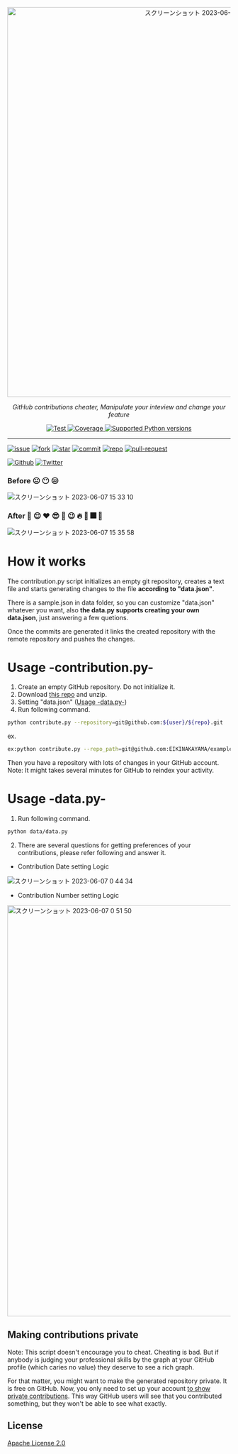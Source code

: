 <p align="center">
  <img width="879" alt="スクリーンショット 2023-06-06 23 23 25" src="https://github.com/EIKINAKAYAMA/git-contributions-cheater/assets/65437818/164f75d8-bc13-4ef0-a89b-e5841b08edc7">
</p>
<p align="center">
    <em>GitHub contributions cheater, Manipulate your inteview and change your feature</em>
</p>
<p align="center">
   <a href="https://github.com/tiangolo/fastapi/actions?query=workflow%3ATest+event%3Apush+branch%3Amaster" target="_blank">
      <img src="https://github.com/tiangolo/fastapi/workflows/Test/badge.svg?event=push&branch=master" alt="Test">
   </a>
   <a href="https://coverage-badge.samuelcolvin.workers.dev/redirect/tiangolo/fastapi" target="_blank">
      <img src="https://coverage-badge.samuelcolvin.workers.dev/tiangolo/fastapi.svg" alt="Coverage">
   </a>
   <a href="https://pypi.org/project/fastapi" target="_blank">
      <img src="https://img.shields.io/pypi/pyversions/fastapi.svg?color=%2334D058" alt="Supported Python versions">
   </a>
</p>

---
[![issue](https://camo.githubusercontent.com/69130ab98f3c78a3c04a36832896b07da8581732262041d0f95f700e7f3b9709/68747470733a2f2f637573746f6d2d69636f6e2d6261646765732e6865726f6b756170702e636f6d2f62616467652f49737375652d7265642e7376673f6c6f676f3d69737375652d6f70656e6564266c6f676f436f6c6f723d666666)]()
[![fork](https://camo.githubusercontent.com/d9fce1c19fadb9189ab606df2e15f5c38f5e09969651511a09033d9a58bda4a6/68747470733a2f2f637573746f6d2d69636f6e2d6261646765732e6865726f6b756170702e636f6d2f62616467652f466f726b2d6f72616e67652e7376673f6c6f676f3d666f726b)]()
[![star](https://camo.githubusercontent.com/b1b58f67f9a05609086e50c816eafc4a5db9c3e3f7f35cd7d9353984ecb8b74c/68747470733a2f2f637573746f6d2d69636f6e2d6261646765732e6865726f6b756170702e636f6d2f62616467652f537461722d79656c6c6f772e7376673f6c6f676f3d73746172)]()
[![commit](https://camo.githubusercontent.com/2895770ffcfae76d05c914ad42a3fe2274d2fae509d3a28fcd86ec800d694287/68747470733a2f2f637573746f6d2d69636f6e2d6261646765732e6865726f6b756170702e636f6d2f62616467652f436f6d6d69742d677265656e2e7376673f6c6f676f3d6769742d636f6d6d6974266c6f676f436f6c6f723d666666)]()
[![repo](https://camo.githubusercontent.com/b607c0ac7a6e4540bf5f6af181391ff51c1fe6f1e950a2630b4fbf5a43969aa7/68747470733a2f2f637573746f6d2d69636f6e2d6261646765732e6865726f6b756170702e636f6d2f62616467652f5265706f2d626c75652e7376673f6c6f676f3d7265706f)]()
[![pull-request](https://camo.githubusercontent.com/cc286c7fbb8d423b9bae145d7231fc6b6490c2925d1868ba8b04fb4f27398d8a/68747470733a2f2f637573746f6d2d69636f6e2d6261646765732e6865726f6b756170702e636f6d2f62616467652f50756c6c253230526571756573742d707572706c652e7376673f6c6f676f3d7072)]()

[![Github](https://img.shields.io/badge/--FFFFFF?style=social&logo=github&label=Follow%20EIKINAKAYAMA)](https://github.com/EIKINAKAYAMA)
[![Twitter](https://img.shields.io/badge/--FFFFFF?style=social&logo=twitter&label=Follow%20EIKINAKAYAMA)](https://twitter.com/@eiki111ixa)

### Before :neutral_face: :no_mouth: :unamused: 
![スクリーンショット 2023-06-07 15 33 10](https://github.com/EIKINAKAYAMA/git-contributions-cheater/assets/65437818/ad26a0fe-13d4-4358-bd18-5720c5125dc0)
### After :muscle: :relieved: :heart: :sunglasses: :metal: :wink: :fire: :dancer: :fireworks: :tada:
![スクリーンショット 2023-06-07 15 35 58](https://github.com/EIKINAKAYAMA/git-contributions-cheater/assets/65437818/338eb365-2aa1-4879-bad4-21492e1ee85a)
# How it works
The contribution.py script initializes an empty git repository, creates a text file and starts generating changes to the file **according to "data.json"**.

There is a sample.json in data folder, so you can customize "data.json" whatever you want, also **the data.py supports creating your own data.json**, just answering a few quetions.

Once the commits are generated it links the created repository with
the remote repository and pushes the changes.


# Usage -contribution.py-

1. Create an empty GitHub repository. Do not initialize it.
2. Download [this repo](https://github.com/EIKINAKAYAMA/git-contributions-cheater/archive/main.zip) and unzip.
3. Setting "data.json"  ([Usage -data.py-](#Usage-data.py-))
4. Run following command.
```sh
python contribute.py --repository=git@github.com:${user}/${repo}.git
```
ex.
```sh
ex:python contribute.py --repo_path=git@github.com:EIKINAKAYAMA/example-git-contributions-cheater.git
```
Then you have a repository with lots of changes in your GitHub account.
Note: It might takes several minutes for GitHub to reindex your activity.


# Usage -data.py-

1.  Run following command.
```sh
python data/data.py
```
2. There are several questions for getting preferences of your contributions, please refer following and answer it.

- Contribution Date setting Logic

![スクリーンショット 2023-06-07 0 44 34](https://github.com/EIKINAKAYAMA/git-contributions-cheater/assets/65437818/605febfd-c39b-4127-8f82-6db1ff6a4e41)

- Contribution Number setting Logic
<img width="927" alt="スクリーンショット 2023-06-07 0 51 50" src="https://github.com/EIKINAKAYAMA/git-contributions-cheater/assets/65437818/f8f18000-53db-4f8f-b1b3-c5e89bfdc61e">


## Making contributions private
Note: This script doesn't encourage you to cheat. Cheating is bad. But if anybody
is judging your professional skills by the graph at your GitHub profile (which
caries no value) they deserve to see a rich graph.

For that matter, you might want to make the generated repository private. It is free
on GitHub. Now, you only need to set up your account 
[to show private contributions](https://help.github.com/en/articles/publicizing-or-hiding-your-private-contributions-on-your-profile).
This way GitHub users will see that you contributed something, but they won't be
able to see what exactly.

## License

[Apache License 2.0](LICENSE)
